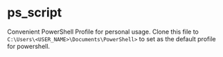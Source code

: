 # ps_script
Convenient PowerShell Profile for personal usage. Clone this file to `C:\Users\<USER_NAME>\Documents\PowerShell>` to set as the default profile for powershell.